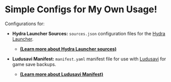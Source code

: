 # Simple Configs for My Own Usage!

Configurations for:

*   **Hydra Launcher Sources:** `sources.json` configuration files for the [Hydra Launcher](https://github.com/hydralauncher/hydra).
    *   [**(Learn more about Hydra Launcher sources)**](https://github.com/Burbenpho/gametoolkit/tree/main/hydra-launcher-sources)

*   **Ludusavi Manifest:** `manifest.yaml` manifest file for use with [Ludusavi](https://github.com/mtkennerly/ludusavi-manifest) for game save backups.
    *   [**(Learn more about Ludusavi Manifest)**](https://github.com/Burbenpho/gametoolkit/tree/main/ludusavi-manifest)
